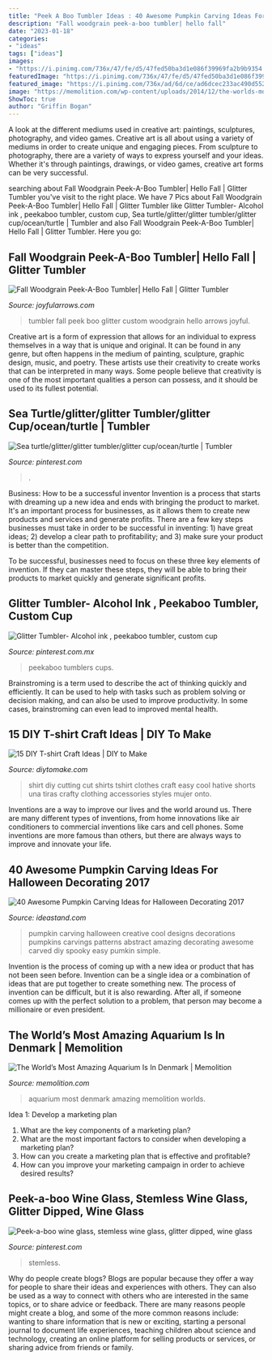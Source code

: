 ```yaml
---
title: "Peek A Boo Tumbler Ideas : 40 Awesome Pumpkin Carving Ideas For Halloween Decorating 2017"
description: "Fall woodgrain peek-a-boo tumbler| hello fall"
date: "2023-01-18"
categories:
- "ideas"
tags: ["ideas"]
images:
- "https://i.pinimg.com/736x/47/fe/d5/47fed50ba3d1e086f39969fa2b9b9354.jpg"
featuredImage: "https://i.pinimg.com/736x/47/fe/d5/47fed50ba3d1e086f39969fa2b9b9354.jpg"
featured_image: "https://i.pinimg.com/736x/ad/6d/ce/ad6dcec233ac490d552d8174b51283f7.jpg"
image: "https://memolition.com/wp-content/uploads/2014/12/the-worlds-most-amazing-aquarium-is-in-denmark-14218.jpg"
ShowToc: true
author: "Griffin Bogan"
---
```



A look at the different mediums used in creative art: paintings, sculptures, photography, and video games.
Creative art is all about using a variety of mediums in order to create unique and engaging pieces. From sculpture to photography, there are a variety of ways to express yourself and your ideas. Whether it's through paintings, drawings, or video games, creative art forms can be very successful.

	

		
searching about Fall Woodgrain Peek-A-Boo Tumbler| Hello Fall | Glitter Tumbler you've visit to the right place. We have 7 Pics about Fall Woodgrain Peek-A-Boo Tumbler| Hello Fall | Glitter Tumbler like Glitter Tumbler- Alcohol ink , peekaboo tumbler, custom cup, Sea turtle/glitter/glitter tumbler/glitter cup/ocean/turtle | Tumbler and also Fall Woodgrain Peek-A-Boo Tumbler| Hello Fall | Glitter Tumbler. Here you go:
		
    
## Fall Woodgrain Peek-A-Boo Tumbler| Hello Fall | Glitter Tumbler

<img loading=lazy src="https://i.etsystatic.com/18221279/r/il/b9c369/2512187437/il_fullxfull.2512187437_eag5.jpg" onerror="this.onerror=null;this.src='https://tse3.mm.bing.net/th?id=OIP.M_UsfIhupXYbY2tL3E9WCgHaJ4&amp;pid=15.1';" alt="Fall Woodgrain Peek-A-Boo Tumbler| Hello Fall | Glitter Tumbler">

_Source: joyfularrows.com_

>tumbler fall peek boo glitter custom woodgrain hello arrows joyful. 

	

Creative art is a form of expression that allows for an individual to express themselves in a way that is unique and original. It can be found in any genre, but often happens in the medium of painting, sculpture, graphic design, music, and poetry. These artists use their creativity to create works that can be interpreted in many ways. Some people believe that creativity is one of the most important qualities a person can possess, and it should be used to its fullest potential.

    
## Sea Turtle/glitter/glitter Tumbler/glitter Cup/ocean/turtle | Tumbler

<img loading=lazy src="https://i.pinimg.com/736x/ad/6d/ce/ad6dcec233ac490d552d8174b51283f7.jpg" onerror="this.onerror=null;this.src='https://tse2.mm.bing.net/th?id=OIP.fdHhhnfWNPqICk6KfOrV6AHaMf&amp;pid=15.1';" alt="Sea turtle/glitter/glitter tumbler/glitter cup/ocean/turtle | Tumbler">

_Source: pinterest.com_

>. 

	

Business: How to be a successful inventor
Invention is a process that starts with dreaming up a new idea and ends with bringing the product to market. It's an important process for businesses, as it allows them to create new products and services and generate profits.
There are a few key steps businesses must take in order to be successful in inventing: 1) have great ideas; 2) develop a clear path to profitability; and 3) make sure your product is better than the competition.

To be successful, businesses need to focus on these three key elements of invention. If they can master these steps, they will be able to bring their products to market quickly and generate significant profits.

    
## Glitter Tumbler- Alcohol Ink , Peekaboo Tumbler, Custom Cup

<img loading=lazy src="https://i.pinimg.com/736x/d0/95/26/d095267e1415d7bcc0ef7e1ffda6f0dd.jpg" onerror="this.onerror=null;this.src='https://tse1.mm.bing.net/th?id=OIP.MVQQZ7zQT2PaHHgPEt9SRAHaNK&amp;pid=15.1';" alt="Glitter Tumbler- Alcohol ink , peekaboo tumbler, custom cup">

_Source: pinterest.com.mx_

>peekaboo tumblers cups. 

	

Brainstroming is a term used to describe the act of thinking quickly and efficiently. It can be used to help with tasks such as problem solving or decision making, and can also be used to improve productivity. In some cases, brainstroming can even lead to improved mental health.

    
## 15 DIY T-shirt Craft Ideas | DIY To Make

<img loading=lazy src="http://www.diytomake.com/wp-content/uploads/2018/07/DIY-Tshirt-Cut.jpg" onerror="this.onerror=null;this.src='https://tse4.mm.bing.net/th?id=OIP.0pRDoGHyxSplZtpEeJkiJwHaLH&amp;pid=15.1';" alt="15 DIY T-shirt Craft Ideas | DIY to Make">

_Source: diytomake.com_

>shirt diy cutting cut shirts tshirt clothes craft easy cool hative shorts una tiras crafty clothing accessories styles mujer onto. 

	

Inventions are a way to improve our lives and the world around us. There are many different types of inventions, from home innovations like air conditioners to commercial inventions like cars and cell phones. Some inventions are more famous than others, but there are always ways to improve and innovate your life.

    
## 40 Awesome Pumpkin Carving Ideas For Halloween Decorating 2017

<img loading=lazy src="http://ideastand.com/wp-content/uploads/2014/10/pumpkin-carving-ideas/19-abstract-pumpkin.jpg" onerror="this.onerror=null;this.src='https://tse1.mm.bing.net/th?id=OIP.4Qt5VOSelIm1VvZmVvHcnQHaKX&amp;pid=15.1';" alt="40 Awesome Pumpkin Carving Ideas for Halloween Decorating 2017">

_Source: ideastand.com_

>pumpkin carving halloween creative cool designs decorations pumpkins carvings patterns abstract amazing decorating awesome carved diy spooky easy pumkin simple. 

	

Invention is the process of coming up with a new idea or product that has not been seen before. Invention can be a single idea or a combination of ideas that are put together to create something new. The process of invention can be difficult, but it is also rewarding. After all, if someone comes up with the perfect solution to a problem, that person may become a millionaire or even president.

    
## The World’s Most Amazing Aquarium Is In Denmark | Memolition

<img loading=lazy src="https://memolition.com/wp-content/uploads/2014/12/the-worlds-most-amazing-aquarium-is-in-denmark-14218.jpg" onerror="this.onerror=null;this.src='https://tse2.mm.bing.net/th?id=OIP.g1WoPl642dhPu7rKiqGGZAHaE8&amp;pid=15.1';" alt="The World’s Most Amazing Aquarium Is In Denmark | Memolition">

_Source: memolition.com_

>aquarium most denmark amazing memolition worlds. 

	

Idea 1: Develop a marketing plan
1. What are the key components of a marketing plan? 
2. What are the most important factors to consider when developing a marketing plan? 
3. How can you create a marketing plan that is effective and profitable? 
4. How can you improve your marketing campaign in order to achieve desired results?

    
## Peek-a-boo Wine Glass, Stemless Wine Glass, Glitter Dipped, Wine Glass

<img loading=lazy src="https://i.pinimg.com/736x/47/fe/d5/47fed50ba3d1e086f39969fa2b9b9354.jpg" onerror="this.onerror=null;this.src='https://tse3.mm.bing.net/th?id=OIP.iDiXLwNpnlV1ZdSrFehXKgHaKq&amp;pid=15.1';" alt="Peek-a-boo wine glass, stemless wine glass, glitter dipped, wine glass">

_Source: pinterest.com_

>stemless. 

	

Why do people create blogs?
Blogs are popular because they offer a way for people to share their ideas and experiences with others. They can also be used as a way to connect with others who are interested in the same topics, or to share advice or feedback. There are many reasons people might create a blog, and some of the more common reasons include: wanting to share information that is new or exciting, starting a personal journal to document life experiences, teaching children about science and technology, creating an online platform for selling products or services, or sharing advice from friends or family.

